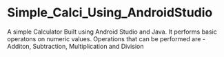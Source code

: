 # Simple_Calci_Using_AndroidStudio

A simple Calculator Built using Android Studio and Java.
It performs basic operatons on numeric values. Operations that can be performed are - Additon, Subtraction, Multiplication and Division
